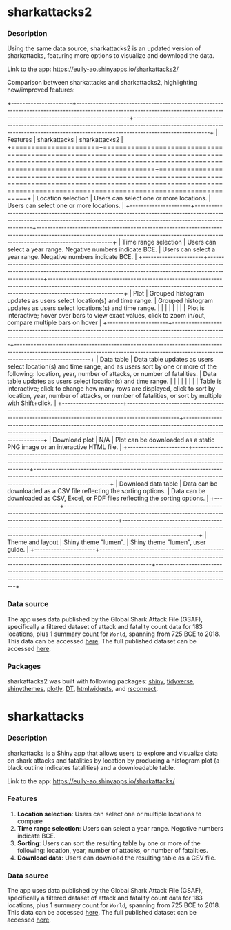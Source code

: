 # sharkattacks2

### Description

Using the same data source, sharkattacks2 is an updated version of sharkattacks, featuring more options to visualize and download the data.

Link to the app: <https://eully-ao.shinyapps.io/sharkattacks2/>

Comparison between sharkattacks and sharkattacks2, highlighting new/improved features:

+----------------------+-------------------------------------------------------------------------------------------------------------------------------------------------------------------------------+---------------------------------------------------------------------------------------------------------------------------------------------------------------------------------------+
| Features             | sharkattacks                                                                                                                                                                  | sharkattacks2                                                                                                                                                                         |
+======================+===============================================================================================================================================================================+=======================================================================================================================================================================================+
| Location selection   | Users can select one or more locations.                                                                                                                                       | Users can select one or more locations.                                                                                                                                               |
+----------------------+-------------------------------------------------------------------------------------------------------------------------------------------------------------------------------+---------------------------------------------------------------------------------------------------------------------------------------------------------------------------------------+
| Time range selection | Users can select a year range. Negative numbers indicate BCE.                                                                                                                 | Users can select a year range. Negative numbers indicate BCE.                                                                                                                         |
+----------------------+-------------------------------------------------------------------------------------------------------------------------------------------------------------------------------+---------------------------------------------------------------------------------------------------------------------------------------------------------------------------------------+
| Plot                 | Grouped histogram updates as users select location(s) and time range.                                                                                                         | Grouped histogram updates as users select locations(s) and time range.                                                                                                                |
|                      |                                                                                                                                                                               |                                                                                                                                                                                       |
|                      |                                                                                                                                                                               | Plot is interactive; hover over bars to view exact values, click to zoom in/out, compare multiple bars on hover                                                                       |
+----------------------+-------------------------------------------------------------------------------------------------------------------------------------------------------------------------------+---------------------------------------------------------------------------------------------------------------------------------------------------------------------------------------+
| Data table           | Data table updates as users select location(s) and time range, and as users sort by one or more of the following: location, year, number of attacks, or number of fatalities. | Data table updates as users select location(s) and time range.                                                                                                                        |
|                      |                                                                                                                                                                               |                                                                                                                                                                                       |
|                      |                                                                                                                                                                               | Table is interactive; click to change how many rows are displayed, click to sort by location, year, number of attacks, or number of fatalities, or sort by multiple with Shift+click. |
+----------------------+-------------------------------------------------------------------------------------------------------------------------------------------------------------------------------+---------------------------------------------------------------------------------------------------------------------------------------------------------------------------------------+
| Download plot        | N/A                                                                                                                                                                           | Plot can be downloaded as a static PNG image or an interactive HTML file.                                                                                                             |
+----------------------+-------------------------------------------------------------------------------------------------------------------------------------------------------------------------------+---------------------------------------------------------------------------------------------------------------------------------------------------------------------------------------+
| Download data table  | Data can be downloaded as a CSV file reflecting the sorting options.                                                                                                          | Data can be downloaded as CSV, Excel, or PDF files reflecting the sorting options.                                                                                                    |
+----------------------+-------------------------------------------------------------------------------------------------------------------------------------------------------------------------------+---------------------------------------------------------------------------------------------------------------------------------------------------------------------------------------+
| Theme and layout     | Shiny theme "lumen".                                                                                                                                                          | Shiny theme "lumen", user guide.                                                                                                                                                      |
+----------------------+-------------------------------------------------------------------------------------------------------------------------------------------------------------------------------+---------------------------------------------------------------------------------------------------------------------------------------------------------------------------------------+

### Data source

The app uses data published by the Global Shark Attack File (GSAF), specifically a filtered dataset of attack and fatality count data for 183 locations, plus 1 summary count for `World`, spanning from 725 BCE to 2018. This data can be accessed [here](https://github.com/owid/owid-datasets/tree/master/datasets/Shark%20attacks%20and%20fatalities%20-%20Global%20Shark%20Attack%20File%20(GSAF)%20(2018)%20). The full published dataset can be accessed [here](https://docs.google.com/spreadsheets/d/1rH3O8JQ1v6tt7swPNbE5B5-AtVr9OtjhhmwpEuBQFbc/edit#gid=1632639634).

### Packages

sharkattacks2 was built with following packages: [shiny](https://shiny.posit.co/), [tidyverse](https://www.tidyverse.org/), [shinythemes](https://rstudio.github.io/shinythemes/), [plotly](https://plotly.com/r/), [DT](https://rstudio.github.io/DT/), [htmlwidgets](https://www.htmlwidgets.org/), and [rsconnect](https://rstudio.github.io/rsconnect/).

# sharkattacks

### Description

sharkattacks is a Shiny app that allows users to explore and visualize data on shark attacks and fatalities by location by producing a histogram plot (a black outline indicates fatalities) and a downloadable table.

Link to the app: <https://eully-ao.shinyapps.io/sharkattacks/>

### Features

1.  **Location selection**: Users can select one or multiple locations to compare
2.  **Time range selection**: Users can select a year range. Negative numbers indicate BCE.
3.  **Sorting**: Users can sort the resulting table by one or more of the following: location, year, number of attacks, or number of fatalities.
4.  **Download data**: Users can download the resulting table as a CSV file.

### Data source

The app uses data published by the Global Shark Attack File (GSAF), specifically a filtered dataset of attack and fatality count data for 183 locations, plus 1 summary count for `World`, spanning from 725 BCE to 2018. This data can be accessed [here](https://github.com/owid/owid-datasets/tree/master/datasets/Shark%20attacks%20and%20fatalities%20-%20Global%20Shark%20Attack%20File%20(GSAF)%20(2018)%20). The full published dataset can be accessed [here](https://docs.google.com/spreadsheets/d/1rH3O8JQ1v6tt7swPNbE5B5-AtVr9OtjhhmwpEuBQFbc/edit#gid=1632639634).

# 
